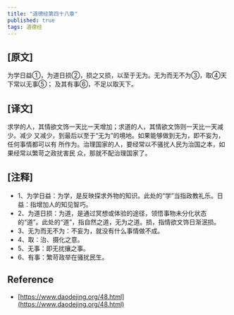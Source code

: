 ```yaml
---
title: "道德经第四十八章"
published: true
tags: 道德经
---
```


## [原文]

为学日益①，为道日损②，损之又损，以至于无为。无为而无不为③，取④天下常以无事⑤；
及其有事⑥，不足以取天下。

## [译文]

求学的人，其情欲文饰一天比一天增加；求道的人，其情欲文饰则一天比一天减少。减少
又减少，到最后以至于“无为”的境地。如果能够做到无为，即不妄为，任何事情都可以有
所作为。治理国家的人，要经常以不骚扰人民为治国之本，如果经常以繁苛之政扰害民
众，那就不配治理国家了。

## [注释]

- 1、为学日益：为学，是反映探求外物的知识。此处的“学”当指政教礼乐。日益：指增加人的知见智巧。
- 2、为道日损：为道，是通过冥想或体验的途径，领悟事物未分化状态的“道”。此处的“道”，指自然之道，无为之道。损，指情欲文饰日渐泯损。
- 3、无为而无不为：不妄为，就没有什么事情做不成。
- 4、取：治、摄化之意。
- 5、无事：即无扰攘之事。
- 6、有事：繁苛政举在骚扰民生。

## Reference

- [https://www.daodejing.org/48.html](https://www.daodejing.org/48.html)